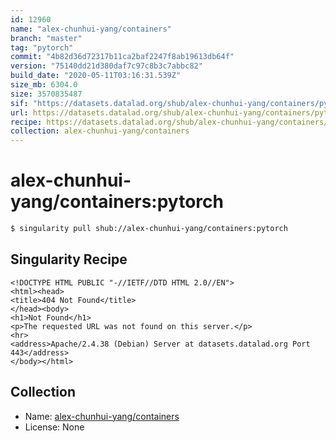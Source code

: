 ```yaml
---
id: 12960
name: "alex-chunhui-yang/containers"
branch: "master"
tag: "pytorch"
commit: "4b82d36d72317b11ca2baf2247f8ab19613db64f"
version: "75140dd21d380daf7c97c8b3c7abbc82"
build_date: "2020-05-11T03:16:31.539Z"
size_mb: 6304.0
size: 3570835487
sif: "https://datasets.datalad.org/shub/alex-chunhui-yang/containers/pytorch/2020-05-11-4b82d36d-75140dd2/75140dd21d380daf7c97c8b3c7abbc82.sif"
url: https://datasets.datalad.org/shub/alex-chunhui-yang/containers/pytorch/2020-05-11-4b82d36d-75140dd2/
recipe: https://datasets.datalad.org/shub/alex-chunhui-yang/containers/pytorch/2020-05-11-4b82d36d-75140dd2/Singularity
collection: alex-chunhui-yang/containers
---
```


# alex-chunhui-yang/containers:pytorch

```bash
$ singularity pull shub://alex-chunhui-yang/containers:pytorch
```

## Singularity Recipe

```singularity
<!DOCTYPE HTML PUBLIC "-//IETF//DTD HTML 2.0//EN">
<html><head>
<title>404 Not Found</title>
</head><body>
<h1>Not Found</h1>
<p>The requested URL was not found on this server.</p>
<hr>
<address>Apache/2.4.38 (Debian) Server at datasets.datalad.org Port 443</address>
</body></html>
```

## Collection

 - Name: [alex-chunhui-yang/containers](https://github.com/alex-chunhui-yang/containers)
 - License: None

